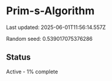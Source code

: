 # Prim-s-Algorithm

Last updated: 2025-06-01T11:56:14.557Z

Random seed: 0.539017075376286

## Status

Active - 1% complete